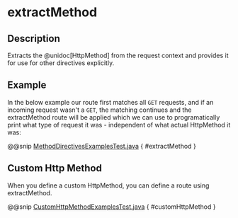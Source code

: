 # extractMethod

## Description

Extracts the @unidoc[HttpMethod] from the request context and provides it for use for other directives explicitly.

## Example

In the below example our route first matches all `GET` requests, and if an incoming request wasn't a `GET`,
the matching continues and the extractMethod route will be applied which we can use to programatically
print what type of request it was - independent of what actual HttpMethod it was:

@@snip [MethodDirectivesExamplesTest.java]($test$/java/docs/http/javadsl/server/directives/MethodDirectivesExamplesTest.java) { #extractMethod }

## Custom Http Method

When you define a custom HttpMethod, you can define a route using extractMethod.

>
@@snip [CustomHttpMethodExamplesTest.java]($test$/java/docs/http/javadsl/server/directives/CustomHttpMethodExamplesTest.java) { #customHttpMethod }